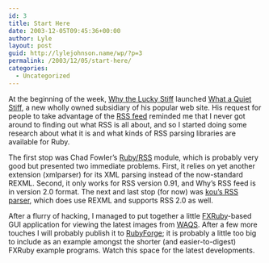 ```yaml
---
id: 3
title: Start Here
date: 2003-12-05T09:45:36+00:00
author: Lyle
layout: post
guid: http://lylejohnson.name/wp/?p=3
permalink: /2003/12/05/start-here/
categories:
  - Uncategorized
---
```

At the beginning of the week, [Why the Lucky Stiff](http://whytheluckystiff.net) launched [What a Quiet Stiff](http://whytheluckystiff.net/quiet), a new wholly owned subsidiary of his popular web site. His request for people to take advantage of the [RSS feed](http://whytheluckystiff.net/quiet/quiet.xml) reminded me that I never got around to finding out what RSS is all about, and so I started doing some research about what it is and what kinds of RSS parsing libraries are available for Ruby.

The first stop was Chad Fowler&#8217;s [Ruby/RSS](http://raa.ruby-lang.org/list.rhtml?name=ruby-rss) module, which is probably very good but presented two immediate problems. First, it relies on yet another extension (xmlparser) for its XML parsing instead of the now-standard REXML. Second, it only works for RSS version 0.91, and Why&#8217;s RSS feed is in version 2.0 format. The next and last stop (for now) was [kou&#8217;s RSS parser](http://raa.ruby-lang.org/list.rhtml?name=rss), which does use REXML and supports RSS 2.0 as well.

After a flurry of hacking, I managed to put together a little [FXRuby](http://www.fxruby.org)-based GUI application for viewing the latest images from [WAQS](http://whytheluckystiff.net/quiet). After a few more touches I will probably publish it to [RubyForge](http://rubyforge.org); it is probably a little too big to include as an example amongst the shorter (and easier-to-digest) FXRuby example programs. Watch this space for the latest developments.